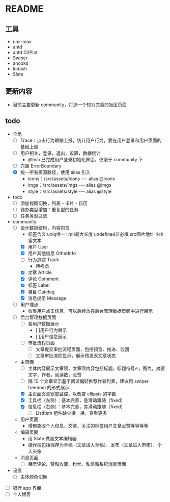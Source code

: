 # README

## 工具
- umi-max
- antd
- antd G2Plot
- Swiper
- ahooks
- lodash
- Slate

## 更新内容

- 目前主要更新 community，打造一个较为完善的社区页面

## todo 

- 全局
  - [ ] Trace：点击行为跟踪上报，统计用户行为，要在用户登录和用户页面的基础上做
  - [ ] 用户相关，登录，退出，设置，数据统计
    - @hsh 已完成用户登录初始化界面，仅限于 community 下
  - [ ] 完善 ErrorBoundary
  - [x] 统一所有资源路径，使用 alias 引入
    - icons：/src/assets/icons --- alias @icons
    - imgs：/src/assets/imgs --- alias @imgs
    - style：/src/assets/style --- alias @style
- todo
  - [ ] 添加视图切换，列表 - 卡片 - 日历
  - [ ] 待办类型增加：重复型的任务
  - [ ] 任务类型过滤
- community
  - [ ] 设计数据结构，内容包含
    - 标签含义 uniq唯一 limit最大长度 undefined非必填 src图片地址 rich富文本
    - [x] 用户 User
    - [x] 用户其他信息 OtherInfo
    - [ ] 行为追踪 Track
      - 待考虑
    - [x] 文章 Article
    - [x] 评论 Comment
    - [x] 标签 Label
    - [x] 类目 Catelog
    - [x] 消息提示 Message
  - [ ] 用户埋点
    - 收集用户点击信息，可以后续放在后台管理数据页面中进行展示
  - [ ] 后台管理数据页面
    - [ ] 各用户数据展示
      - [ ]用户行为展示
      - [ ]用户信息展示
    - [ ] 审批流程页面
      - [ ] 文章提交审批流程页面，包括预览、推进、驳回
      - [ ] 文章审批流程显示，展示预发表文章状态
  - 主页面
    - [ ] 主体内容展示文章项，文章项内容包括标题，标题符号🔥，图片，摘要文字，作者，阅读数，点赞
    - [ ] 隔 10 个文章显示基于阅读偏好推荐作者列表，建议用 swiper freedom 的形式展示
    - [x] 主页面文章宽度监控，以改变 ellipsis 的字数
    - [x] 工具栏（左侧）：基本完善，差滑动跟随（fixed）
    - [x] 信息栏（右侧）：基本完善，差滑动跟随（fixed）
      - [ ] ListItem 组件缺少换一换，查看更多
  - 用户页面
    - 增删查改个人信息、文章、关注的标签用户文章点赞等等等等
  - 编辑页面
    - 用 Slate 做富文本编辑器
    - 操作栏包括保存为草稿（文章进入草稿）、发布（文章进入审核）、个人头像
  - 消息页面
    - [ ] 展示评论、赞和收藏、粉丝、私信和系统消息页面
- 设置
  - [ ] 主体颜色切换
- [ ] 银行 app 界面
- [ ] 个人博客
